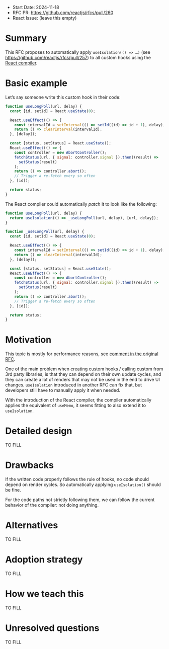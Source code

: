 - Start Date: 2024-11-18
- RFC PR: https://github.com/reactjs/rfcs/pull/260
- React Issue: (leave this empty)

# Summary

This RFC proposes to automatically apply `useIsolation(() => …)` (see https://github.com/reactjs/rfcs/pull/257) to all custom hooks using the [React compiler](https://react.dev/learn/react-compiler).

# Basic example

Let’s say someone write this custom hook in their code:

```jsx
function useLongPoll(url, delay) {
  const [id, setId] = React.useState(0);

  React.useEffect(() => {
    const intervalId = setInterval(() => setId((id) => id + 1), delay);
    return () => clearInterval(intervalId);
  }, [delay]);

  const [status, setStatus] = React.useState();
  React.useEffect(() => {
    const controller = new AbortController();
    fetchStatus(url, { signal: controller.signal }).then((result) =>
      setStatus(result)
    );
    return () => controller.abort();
    // Trigger a re-fetch every so often
  }, [id]);

  return status;
}
```

The React compiler could automatically _patch_ it to look like the following:

```jsx
function useLongPoll(url, delay) {
  return useIsolation(() => _useLongPoll(url, delay), [url, delay]);
}

function _useLongPoll(url, delay) {
  const [id, setId] = React.useState(0);

  React.useEffect(() => {
    const intervalId = setInterval(() => setId((id) => id + 1), delay);
    return () => clearInterval(intervalId);
  }, [delay]);

  const [status, setStatus] = React.useState();
  React.useEffect(() => {
    const controller = new AbortController();
    fetchStatus(url, { signal: controller.signal }).then((result) =>
      setStatus(result)
    );
    return () => controller.abort();
    // Trigger a re-fetch every so often
  }, [id]);

  return status;
}
```

# Motivation

This topic is mostly for performance reasons, see [comment in the original RFC](https://github.com/Ayc0/react-rfcs/blob/main/text/0000-use-isolation.md#wrapping-existing-hooks-for-perf-optimizations-only).

One of the main problem when creating custom hooks / calling custom from 3rd party libraries, is that they can depend on their own update cycles, and they can create a lot of renders that may not be used in the end to drive UI changes. `useIsolation` introduced in another RFC can fix that, but developers still have to manually apply it when needed.

With the introduction of the React compiler, the compiler automatically applies the equivalent of `useMemo`, it seems fitting to also extend it to `useIsolation`.

# Detailed design

TO FILL

# Drawbacks

If the written code properly follows the rule of hooks, no code should depend on render cycles. So automatically applying `useIsolation()` should be fine.

For the code paths not strictly following them, we can follow the current behavior of the compiler: not doing anything.

# Alternatives

TO FILL

# Adoption strategy

TO FILL

# How we teach this

TO FILL

# Unresolved questions

TO FILL
